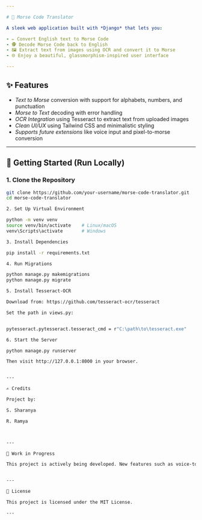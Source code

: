 ```yaml
---

# 🔡 Morse Code Translator

A sleek web application built with *Django* that lets you:

- ✏️ Convert English text to Morse Code  
- 🕵️ Decode Morse Code back to English  
- 🖼️ Extract text from images using OCR and convert it to Morse  
- 🌐 Enjoy a beautiful, glassmorphism-inspired user interface

---
```


## ✨ Features

- *Text to Morse* conversion with support for alphabets, numbers, and punctuation  
- *Morse to Text* decoding with error handling  
- *OCR Integration* using Tesseract to extract text from uploaded images  
- *Clean UI/UX* using Tailwind CSS and minimalistic styling  
- *Supports future extensions* like voice input and pixel-to-morse conversion

---

## 🚀 Getting Started (Run Locally)

### 1. Clone the Repository
```bash
git clone https://github.com/your-username/morse-code-translator.git
cd morse-code-translator

2. Set Up Virtual Environment

python -m venv venv
source venv/bin/activate    # Linux/macOS
venv\Scripts\activate       # Windows

3. Install Dependencies

pip install -r requirements.txt

4. Run Migrations

python manage.py makemigrations
python manage.py migrate

5. Install Tesseract-OCR

Download from: https://github.com/tesseract-ocr/tesseract

Set the path in views.py:


pytesseract.pytesseract.tesseract_cmd = r"C:\path\to\tesseract.exe"

6. Start the Server

python manage.py runserver

Then visit http://127.0.0.1:8000 in your browser.


---

✍️ Credits

Project by:

S. Sharanya

R. Ramya



---

🚧 Work in Progress

This project is actively being developed. New features such as voice-to-morse translation and advanced image encoding are planned!


---

📃 License

This project is licensed under the MIT License.

---